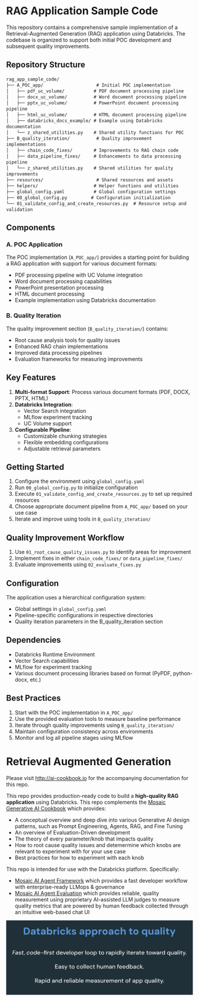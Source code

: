 # RAG Application Sample Code

This repository contains a comprehensive sample implementation of a Retrieval-Augmented Generation (RAG) application using Databricks. The codebase is organized to support both initial POC development and subsequent quality improvements.

## Repository Structure

```
rag_app_sample_code/
├── A_POC_app/                    # Initial POC implementation
│   ├── pdf_uc_volume/           # PDF document processing pipeline
│   ├── docx_uc_volume/          # Word document processing pipeline
│   ├── pptx_uc_volume/          # PowerPoint document processing pipeline
│   ├── html_uc_volume/          # HTML document processing pipeline
│   ├── databricks_docs_example/ # Example using Databricks documentation
│   └── z_shared_utilities.py    # Shared utility functions for POC
├── B_quality_iteration/          # Quality improvement implementations
│   ├── chain_code_fixes/        # Improvements to RAG chain code
│   ├── data_pipeline_fixes/     # Enhancements to data processing pipeline
│   └── z_shared_utilities.py    # Shared utilities for quality improvements
├── resources/                    # Shared resources and assets
├── helpers/                     # Helper functions and utilities
├── global_config.yaml           # Global configuration settings
├── 00_global_config.py         # Configuration initialization
└── 01_validate_config_and_create_resources.py  # Resource setup and validation
```

## Components

### A. POC Application
The POC implementation (`A_POC_app/`) provides a starting point for building a RAG application with support for various document formats:
- PDF processing pipeline with UC Volume integration
- Word document processing capabilities
- PowerPoint presentation processing
- HTML document processing
- Example implementation using Databricks documentation

### B. Quality Iteration
The quality improvement section (`B_quality_iteration/`) contains:
- Root cause analysis tools for quality issues
- Enhanced RAG chain implementations
- Improved data processing pipelines
- Evaluation frameworks for measuring improvements

## Key Features

1. **Multi-format Support**: Process various document formats (PDF, DOCX, PPTX, HTML)
2. **Databricks Integration**: 
   - Vector Search integration
   - MLflow experiment tracking
   - UC Volume support
3. **Configurable Pipeline**:
   - Customizable chunking strategies
   - Flexible embedding configurations
   - Adjustable retrieval parameters

## Getting Started

1. Configure the environment using `global_config.yaml`
2. Run `00_global_config.py` to initialize configuration
3. Execute `01_validate_config_and_create_resources.py` to set up required resources
4. Choose appropriate document pipeline from `A_POC_app/` based on your use case
5. Iterate and improve using tools in `B_quality_iteration/`

## Quality Improvement Workflow

1. Use `01_root_cause_quality_issues.py` to identify areas for improvement
2. Implement fixes in either `chain_code_fixes/` or `data_pipeline_fixes/`
3. Evaluate improvements using `02_evaluate_fixes.py`

## Configuration

The application uses a hierarchical configuration system:
- Global settings in `global_config.yaml`
- Pipeline-specific configurations in respective directories
- Quality iteration parameters in the B_quality_iteration section

## Dependencies

- Databricks Runtime Environment
- Vector Search capabilities
- MLflow for experiment tracking
- Various document processing libraries based on format (PyPDF, python-docx, etc.)

## Best Practices

1. Start with the POC implementation in `A_POC_app/`
2. Use the provided evaluation tools to measure baseline performance
3. Iterate through quality improvements using `B_quality_iteration/`
4. Maintain configuration consistency across environments
5. Monitor and log all pipeline stages using MLflow

# Retrieval Augmented Generation

Please visit http://ai-cookbook.io for the accompanying documentation for this repo.

This repo provides production-ready code to build a **high-quality RAG application** using Databricks. This repo complements the  [Mosaic Generative AI Cookbook](https://ai-cookbook.io) which provides:
  - A conceptual overview and deep dive into various Generative AI design patterns, such as Prompt Engineering, Agents, RAG, and Fine Tuning
  - An overview of Evaluation-Driven development
  - The theory of every parameter/knob that impacts quality
  - How to root cause quality issues and detemermine which knobs are relevant to experiment with for your use case
  - Best practices for how to experiment with each knob

This repo is intended for use with the Databricks platform.  Specifically:
- [Mosaic AI Agent Framework](https://docs.databricks.com/en/generative-ai/retrieval-augmented-generation.html) which provides a fast developer workflow with enterprise-ready LLMops & governance
- [Mosaic AI Agent Evaluation](https://docs.databricks.com/en/generative-ai/agent-evaluation/index.html) which provides reliable, quality measurement using proprietary AI-assisted LLM judges to measure quality metrics that are powered by human feedback collected through an intuitive web-based chat UI

![Alt text](./dbxquality.png)

